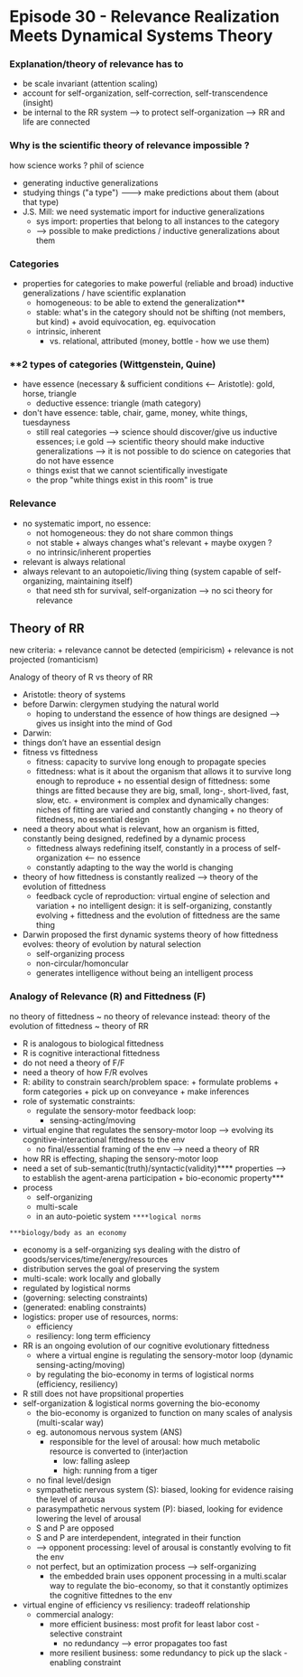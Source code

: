 # Episode 30 - Relevance Realization Meets Dynamical Systems Theory

### Explanation/theory of relevance has to
+ be scale invariant (attention scaling)
+ account for self-organization, self-correction, self-transcendence (insight)
+ be internal to the RR system --> to protect self-organization
--> RR and life are connected

### Why is the scientific theory of relevance impossible ?
how science works ? phil of science
+ generating inductive generalizations
+ studying things ("a type") ---> make predictions about them (about that type)
+ J.S. Mill: we need systematic import for inductive generalizations
     + sys import: properties that belong to all instances to the category
     + --> possible to make predictions / inductive generalizations about them
 
### Categories
+ properties for categories to make powerful (reliable and broad) inductive generalizations / have scientific explanation
    + homogeneous: to be able to extend the generalization**
    + stable: what's in the category should not be shifting (not members, but kind)
          + avoid equivocation, eg. equivocation
    + intrinsic, inherent
         + vs. relational, attributed (money, bottle - how we use them)

### **2 types of categories (Wittgenstein, Quine)
+ have essence (necessary & sufficient conditions <-- Aristotle): gold, horse, triangle
     - deductive essence: triangle (math category)
+ don't have essence: table, chair, game, money, white things, tuesdayness
     - still real categories
--> science should discover/give us inductive essences; i.e gold
--> scientific theory should make inductive generalizations
--> it is not possible to do science on categories that do not have essence
     + things exist that we cannot scientifically investigate
     + the prop "white things exist in this room" is true

### Relevance
+ no systematic import, no essence:
  + not homogeneous: they do not share common things
  + not stable
         + always changes what's relevant
         + maybe oxygen ?
  + no intrinsic/inherent properties
+ relevant is always relational
+ always relevant to an autopoietic/living thing (system capable of self-organizing, maintaining itself)
    + that need sth for survival, self-organization
--> no sci theory for relevance

## Theory of RR
new criteria:
    + relevance cannot be detected (empiricism)
    + relevance is not projected (romanticism)

Analogy of theory of R vs theory of RR
+ Aristotle: theory of systems
+ before Darwin: clergymen studying the natural world
     + hoping to understand the essence of how things are designed --> gives us insight into the mind of God
+ Darwin:
+ things don’t have an essential design
+ fitness vs fittedness
     + fitness: capacity to survive long enough to propagate species
     + fittedness: what is it about the organism that allows it to survive long enough to reproduce
           + no essential design of fittedness: some things are fitted because they are big, small, long-, short-lived, fast, slow, etc.
           + environment is complex and dynamically changes: niches of fitting are varied and constantly changing
           +  no theory of fittedness, no essential design   
+ need a theory about what is relevant, how an organism is fitted, constantly being designed, redefined by a dynamic process
     + fittedness always redefining itself, constantly in a process of self-organization <-- no essence
     + constantly adapting to the way the world is changing
 + theory of how fittedness is constantly realized --> theory of the evolution of fittedness
     + feedback cycle of reproduction: virtual engine of selection and variation
           + no intelligent design: it is self-organizing, constantly evolving
           + fittedness and the evolution of fittedness are the same thing
 + Darwin proposed the first dynamic systems theory of how fittedness evolves: theory of evolution by natural selection
      + self-organizing process
      + non-circular/homoncular
      + generates intelligence without being an intelligent process

### Analogy of Relevance (R) and Fittedness (F)
no theory of fittedness ~ no theory of relevance
instead:
theory of the evolution of fittedness ~ theory of RR

+ R is analogous to biological fittedness
+ R is cognitive interactional fittedness
+ do not need a theory of F/F
+ need a theory of how F/R evolves
+ R: ability to constrain search/problem space:
      + formulate problems
      + form categories
      + pick up on conveyance
      + make inferences
+ role of systematic constraints:
    + regulate the sensory-motor feedback loop:
         * sensing-acting/moving
+ virtual engine that regulates the sensory-motor loop --> evolving its cognitive-interactional fittedness to the env
    + no final/essential framing of the env
--> need a theory of RR
+ how RR is effecting, shaping the sensory-motor loop
+ need a set of sub-semantic(truth)/syntactic(validity)**** properties --> to establish the agent-arena participation
      + bio-economic property***
+ process
     + self-organizing
     + multi-scale
     + in an auto-poietic system
`****logical norms`

`***biology/body as an economy`
+ economy is a self-organizing sys dealing with the distro of goods/services/time/energy/resources
+ distribution serves the goal of preserving the system
+ multi-scale: work locally and globally
+ regulated by logistical norms
+ (governing: selecting constraints)
+ (generated: enabling constraints)
+ logistics: proper use of resources, norms:
    + efficiency
    + resiliency: long term efficiency
+ RR is an ongoing evolution of our cognitive evolutionary fittedness
    + where a virtual engine is regulating the sensory-motor loop (dynamic sensing-acting/moving)
    + by regulating the bio-economy in terms of logistical norms (efficiency, resiliency)
+ R still does not have propsitional properties
+ self-organization & logistical norms governing the bio-economy
    + the bio-economy is organized to function on many scales of analysis (multi-scalar way)
    + eg. autonomous nervous system (ANS)
        + responsible for the level of arousal: how much metabolic resource is converted to (inter)action
            + low: falling asleep
            + high: running from a tiger
    + no final level/design
    + sympathetic nervous system (S): biased, looking for evidence raising the level of arousa
    + parasympathetic nervous system (P): biased, looking for evidence lowering the level of arousal
    + S and P are opposed
    + S and P are interdependent, integrated in their function
    + --> opponent processing: level of arousal is constantly evolving to fit the env
    + not perfect, but an optimization process --> self-organizing
        + the embedded brain uses opponent processing in a multi.scalar way to regulate the bio-economy, so that it constantly optimizes the cognitive fittednes to the env
+ virtual engine of efficiency vs resiliency: tradeoff relationship
    + commercial analogy:
        + more efficient business: most profit for least labor cost - selective constraint
            + no redundancy --> error propagates too fast
        + more resilient business: some redundancy to pick up the slack - enabling constraint

